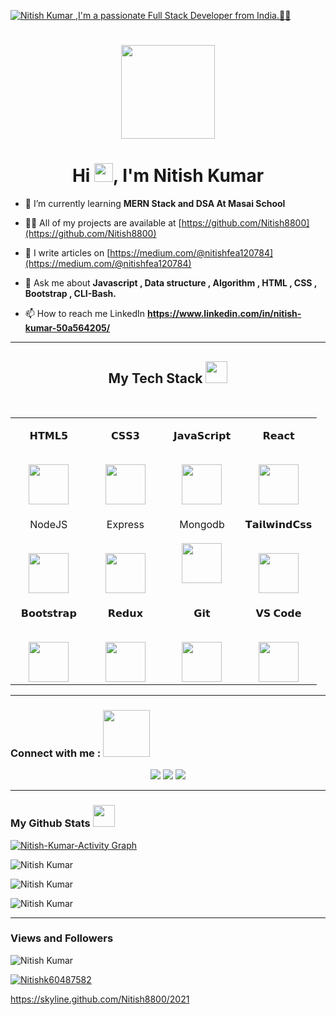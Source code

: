 [![Nitish Kumar ,I'm a passionate Full Stack Developer from India.🧑‍💻](https://pimp-my-readme.webapp.io/pimp-my-readme/wavy-banner?subtitle=I%27m%20a%20passionate%20Full%20Stack%20Web%20Developer.%F0%9F%A7%91%E2%80%8D%F0%9F%92%BB&title=Nitish%20Kumar%20)](https://www.linkedin.com/in/nitish-kumar-50a564205/)


<h1 align="center"> <img src="https://achintya-portfolio.vercel.app/plane.gif" width="150" ></h1>
<h1 align="center"> Hi <img src="https://raw.githubusercontent.com/MartinHeinz/MartinHeinz/master/wave.gif" width="30px">, I'm Nitish Kumar</h1>

- 🌱 I’m currently learning **MERN Stack and DSA At Masai School**

- 👨‍💻 All of my projects are available at [https://github.com/Nitish8800](https://github.com/Nitish8800)

- 📝 I write articles on [https://medium.com/@nitishfea120784](https://medium.com/@nitishfea120784)

- 💬 Ask me about **Javascript , Data structure , Algorithm , HTML , CSS , Bootstrap , CLI-Bash.**

- 📫 How to reach me LinkedIn **https://www.linkedin.com/in/nitish-kumar-50a564205/**

<hr />

<h2 align="center" border="0">My Tech Stack <img src="https://camo.githubusercontent.com/beb64ff21c883e318e4f5db5231c2ba4175705bea1c9249e82a41ab375db4f75/68747470733a2f2f6d65646961322e67697068792e636f6d2f6d656469612f51737347456d706b79454f684243623765312f67697068792e6769663f6369643d656366303565343761306e336769316266716e74716d6f62386739616964316f796a327772336473336d67373030626c267269643d67697068792e676966" width="35"/></h2>
<br>
<table align="center">

<tbody>

<tr valign="top">

<td width="25%" align="center">

<span>𝗛𝗧𝗠𝗟𝟱</span><br><br>

<img height="64px" src="https://cdn.svgporn.com/logos/html-5.svg">
</td>

<td width="25%" align="center">

<span>𝗖𝗦𝗦𝟯</span><br><br>

<img height="64px" src="https://cdn.svgporn.com/logos/css-3.svg">

</td>

<td width="25%" align="center">

<span>𝗝𝗮𝘃𝗮𝗦𝗰𝗿𝗶𝗽𝘁</span><br><br>

<img height="64px" src="https://cdn.svgporn.com/logos/javascript.svg">

  
</td>

<td width="25%" align="center">

<span>𝗥𝗲𝗮𝗰𝘁</span><br><br>

<img height="64px" src="https://cdn.svgporn.com/logos/react.svg">

</td>

</tr>

<tr valign="top">

<td width="25%" align="center">

<span>NodeJS</span><br><br>

<img height="64px" src="https://cdn.svgporn.com/logos/nodejs.svg">

</td>

<td width="25%" align="center">

<span>Express</span><br><br>

<img height="64px" src="https://cdn.svgporn.com/logos/express.svg">

</td>
<td width="25%" align="center">

<span>Mongodb</span><br><br>
<img height="64px" src="https://cdn.svgporn.com/logos/mongodb.svg">

</td>

<td width="25%" align="center">

<span>𝗧𝗮𝗶𝗹𝘄𝗶𝗻𝗱𝗖𝘀𝘀</span><br><br>

<img height="64px" src="https://cdn.svgporn.com/logos/tailwindcss-icon.svg">

</td>

</tr>

<tr valign="top">

<td width="25%" align="center">

<span>𝗕𝗼𝗼𝘁𝘀𝘁𝗿𝗮𝗽</span><br><br>

<img height="64px" src="https://cdn.svgporn.com/logos/bootstrap.svg">

</td>

<td width="25%" align="center">

<span>𝗥𝗲𝗱𝘂𝘅</span><br><br>

<img height="64px" src="https://cdn.svgporn.com/logos/redux.svg">

</td>

<td width="25%" align="center">

<span>𝗚𝗶𝘁</span><br><br>

<img height="64px" src="https://cdn.svgporn.com/logos/git-icon.svg">

</td>

<td width="25%" align="center">

<span>𝗩𝗦 𝗖𝗼𝗱𝗲</span><br><br>

<img height="64px" src="https://cdn.svgporn.com/logos/visual-studio-code.svg">

</td>

</tr>

</tbody>

</table>
<hr>
<h3>Connect with me :  <img src="https://raw.githubusercontent.com/ShahriarShafin/ShahriarShafin/main/Assets/handshake.gif" width="75" /></h3>
<p align="center">
  <a href="https://www.linkedin.com/in/nitish-kumar-50a564205/"><img src="https://img.shields.io/badge/LinkedIn-0077B5?style=for-the-badge&logo=linkedin&logoColor=white"></a>
  <a href="https://twitter.com/Nitishk60487582"><img src="https://img.shields.io/badge/twitter-1c9ceb?style=for-the-badge&logo=twitter&logoColor=white"></a>
  <a href="https://www.instagram.com/_niku_7827/"><img src="https://img.shields.io/badge/instagram-d11b59?style=for-the-badge&logo=instagram&logoColor=white"></a>
</p>
<hr />
<h3>  My Github Stats <img src="https://camo.githubusercontent.com/f11b92476ee793cfe97f20e0564ab552bd9bd670179d7b6772c59bb4d3218ca6/68747470733a2f2f692e70696e696d672e636f6d2f6f726967696e616c732f36352f63342f66342f36356334663435323537316265313236316539633632336637646134383861632e676966" width="35"/></h3>
<a href="https://github.com/Nitish8800/github-readme-activity-graph"><img alt="Nitish-Kumar-Activity Graph" src="https://activity-graph.herokuapp.com/graph?username=Nitish8800&bg_color=0D1117&color=e8f4fd&line=f98c03&point=FFFFFF&hide_border=true" /></a>
<p><img align="center" src="https://github-readme-stats.vercel.app/api/top-langs?username=Nitish8800&show_icons=true&locale=en&layout=compact&theme=dark&ring=FFB19A&hide_border=true&currStreakNum=F6A085&fire=F6A085&currStreakLabel=F6A085" alt="Nitish Kumar" /></p>

<p><img align="center" src="https://github-readme-stats.vercel.app/api?username=Nitish8800&show_icons=true&locale=en&theme=dark&ring=FFB19A&hide_border=true&currStreakNum=F6A085&fire=F6A085&currStreakLabel=F6A085" alt="Nitish Kumar" /></p>

<p><img align="center" src="https://github-readme-streak-stats.herokuapp.com/?user=Nitish8800&theme=dark&ring=FFB19A&hide_border=true&currStreakNum=F6A085&fire=F6A085&currStreakLabel=F6A085" alt="Nitish Kumar" /></p>

<hr />

<h3> Views and Followers </h3>
<p align="left"> <img src="https://komarev.com/ghpvc/?username=Nitish8800&label=Profile%20views&color=0e75b6&style=flat" alt="Nitish Kumar" /> </p>

<p align=""> <a href="https://twitter.com/Nitishk60487582" target="blank"><img src="https://img.shields.io/twitter/follow/Nitishk60487582?logo=twitter&style=for-the-badge" alt="Nitishk60487582"/></a></p>

https://skyline.github.com/Nitish8800/2021

